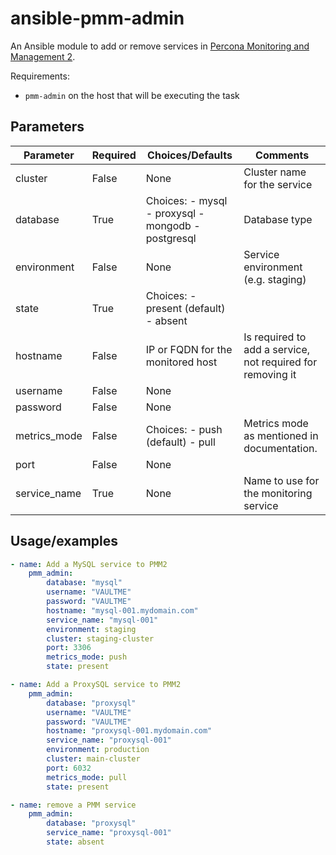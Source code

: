 # ansible-pmm-admin

An Ansible module to add or remove services in [Percona Monitoring and Management 2](https://www.percona.com/doc/percona-monitoring-and-management/2.x/index.html).

Requirements:

- `pmm-admin` on the host that will be executing the task

## Parameters

| Parameter    | Required | Choices/Defaults                                           | Comments                                                   |
|--------------|----------|------------------------------------------------------------|------------------------------------------------------------|
| cluster      | False    |                            None                            | Cluster name for the service                               |
| database     | True     | Choices:   - mysql   - proxysql   - mongodb   - postgresql | Database type                                              |
| environment  | False    | None                                                       | Service environment (e.g. staging)                         |
| state        | True     | Choices:   - present (default)   - absent                  |                                                            |
| hostname     | False    | IP or FQDN for the monitored host                          | Is required to add a service, not required for removing it |
| username     | False    | None                                                       |                                                            |
| password     | False    | None                                                       |                                                            |
| metrics_mode | False    | Choices:   - push (default)   - pull                       | Metrics mode as mentioned in documentation.                |
| port         | False    | None                                                       |                                                            |
| service_name | True     | None                                                       | Name to use for the monitoring service                     |

## Usage/examples

```yaml
- name: Add a MySQL service to PMM2
    pmm_admin:
        database: "mysql"
        username: "VAULTME"
        password: "VAULTME"
        hostname: "mysql-001.mydomain.com"
        service_name: "mysql-001"
        environment: staging
        cluster: staging-cluster
        port: 3306
        metrics_mode: push
        state: present

- name: Add a ProxySQL service to PMM2
    pmm_admin:
        database: "proxysql"
        username: "VAULTME"
        password: "VAULTME"
        hostname: "proxysql-001.mydomain.com"
        service_name: "proxysql-001"
        environment: production
        cluster: main-cluster
        port: 6032
        metrics_mode: pull
        state: present

- name: remove a PMM service
    pmm_admin:
        database: "proxysql"
        service_name: "proxysql-001"
        state: absent
```
